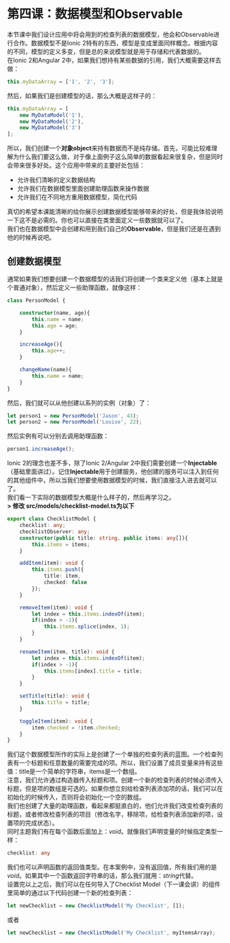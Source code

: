 # 第四课：数据模型和Observable
  
本节课中我们设计应用中将会用到的检查列表的数据模型，他会和Observable进行合作。数据模型不是Ionic 2特有的东西，模型是变成里面同样概念。根据内容的不同，模型的定义多变，但是总的来说模型就是用于存储和代表数据的。  
在Ionic 2和Angular 2中，如果我们想持有某些数据的引用，我们大概需要这样去做：
```typescript
this.myDataArray = ['1', '2', '3'];
```
然后，如果我们是创建模型的话，那么大概是这样子的：
```typescript
this.myDataArray = [
    new MyDataModel('1'),
    new MyDataModel('2'),
    new MyDataModel('3')
];
```
所以，我们创建一个**对象object**来持有数据而不是纯存储。首先，可能比较难理解为什么我们要这么做，对于像上面例子这么简单的数据看起来很复杂，但是同时会带来很多好处。这个应用中带来的主要好处包括：
* 允许我们清晰的定义数据结构
* 允许我们在数据模型里面创建助理函数来操作数据
* 允许我们在不同地方重用数据模型，简化代码
  
真切的希望本课能清晰的给你展示创建数据模型能够带来的好处，但是我体验说明一下这不是必需的。你也可以直接在类里面定义一些数据就可以了。  
我们也在数据模型中会创建和用到我们自己的**Observable**，但是我们还是在遇到他的时候再说吧。  
  
## 创建数据模型
通常如果我们想要创建一个数据模型的话我们将创建一个类来定义他（基本上就是个普通对象），然后定义一些助理函数，就像这样：
```typescript
class PersonModel {

    constructor(name, age){
        this.name = name;
        this.age = age;
    }

    increaseAge(){
        this.age++;
    }

    changeName(name){
        this.name = name;
    }
}
```
然后，我们就可以从他创建以系列的实例（对象）了：
```typescript
let person1 = new PersonModel('Jason', 43);
let person2 = new PersonModel('Louise', 22);
```
然后实例有可以分别去调用助理函数：
```typescript
person1.increaseAge();
```
Ionic 2的理念也差不多，除了Ionic 2/Angular 2中我们需要创建一个**Injectable**（基础里面讲过）。记住**Injectable**用于创建服务，他创建的服务可以注入到任何的其他组件中，所以当我们想要使用数据模型的时候，我们直接注入进去就可以了。  
我们看一下实际的数据模型大概是什么样子的，然后再学习之。  
**> 修改 src/models/checklist-model.ts为以下**  
```typescript
export class ChecklistModel {
    checklist: any;
    checklistObserver: any;
    constructor(public title: string, public items: any[]){
        this.items = items;
    }

    addItem(item): void {
        this.items.push({
            title: item,
            checked: false
        });
    }

    removeItem(item): void {
        let index = this.items.indexOf(item);
        if(index > -1){
            this.items.splice(index, 1);
        }
    }

    renameItem(item, title): void {
        let index = this.items.indexOf(item);
        if(index > -1){
            this.items[index].title = title;
        }
    }

    setTitle(title): void {
        this.title = title;
    }

    toggleItem(item): void {
        item.checked = !item.checked;
    }
}
```
我们这个数据模型所作的实际上是创建了一个单独的检查列表的蓝图。一个检查列表有一个标题和任意数量的需要完成的项。所以，我们设置了成员变量来持有这些值：title是一个简单的字符串，items是一个数组。  
注意，我们允许通过构造器传入标题和项。创建一个新的检查列表的时候必须传入标题，但是项的数组是可选的。如果你想立刻给检查列表添加项的话，我们可以在初始化的时候传入，否则将会初始化一个空的数组。  
我们也创建了大量的助理函数，看起来都挺直白的，他们允许我们改变检查列表的标题，或者修改检查列表的项目（修改名字，移除项，给检查列表添加新的项，设置项的完成状态）。  
同时主题我们有在每个函数后面加上：*void*。就像我们声明变量的时候指定类型一样：
```typescript
checklist: any
```
我们也可以声明函数的返回值类型。在本案例中，没有返回值，所有我们用的是*void*。如果其中一个函数返回字符串的话，那么我们就用：*string*代替。  
设置完以上之后，我们可以在任何导入了Checklist Model（下一课会讲）的组件里简单的通过以下代码创建一个新的检查列表：
```typescript
let newChecklist = new ChecklistModel('My Checklist', []);
```
或者
```typescript
let newChecklist = new ChecklistModel('My Checklist', myItemsArray);
```
